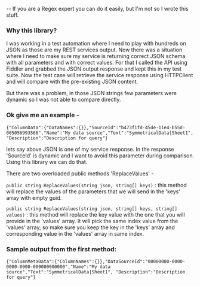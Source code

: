 -- If you are a Regex expert you can do it easily, but I'm not so I wrote this stuff.

### Why this library?
I was working in a test automation where I need to play with hundreds on JSON as those are my REST services output. Now there was a situation where I need to make sure my service is returning correct JSON schema with all parameters and with correct values. For that I called the API using Fiddler and grabbed the JSON output response and kept this in my test suite. Now the test case will retrieve the service response using HTTPClient and will compare with the pre-existing JSON content. 

But there was a problem, in those JSON strings few parameters were dynamic so I was not able to compare directly.

### Ok give me an example -

`{"ColumnData":{"DataNames":{}},"SourceId":"b473f1fd-45de-11e4-b55d-005056993566","Name":"My data source","Text":"SymmetricalData|Sheet1", "Description":"Description for query"}`

lets say above JSON is one of my service response. In the response 'SourceId' is dynamic and I want to avoid this parameter during comparison. Using this library we can do that.

There are two overloaded public methods 'ReplaceValues' -

`public string ReplaceValues(string json, string[] keys)` : this method will replace the values of the parameters that we will send in the 'keys' array with empty guid.

`public string ReplaceValues(string json, string[] keys, string[] values)` : this method will replace the key value with the one that you will provide in the 'values' array. It will pick the same index value from the 'values' array, so make sure you keep the key in the 'keys' array and corresponding value in the 'values' array in same index.

### Sample output from the first method:
`{"ColumnMetaData":{"ColumnNames":{}},"DataSourceId":"00000000-0000-0000-0000-000000000000","Name":"My data source","Text":"SymmetricalData|Sheet1", "Description":"Description for query"}`



